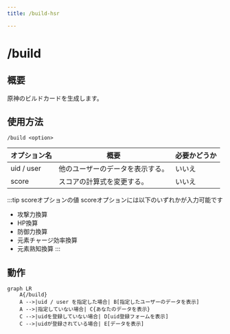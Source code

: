 ```yaml
---
title: /build-hsr

---
```


# /build
## 概要
原神のビルドカードを生成します。

## 使用方法
```
/build <option>
```

オプション名 | 概要 | 必要かどうか
--- | --- | --
uid / user | 他のユーザーのデータを表示する。 | いいえ
score | スコアの計算式を変更する。 | いいえ

:::tip scoreオプションの値
scoreオプションには以下のいずれかが入力可能です
- 攻撃力換算
- HP換算
- 防御力換算
- 元素チャージ効率換算
- 元素熟知換算
:::

## 動作
```mermaid
graph LR
    A{/build}
    A -->|uid / user を指定した場合| B[指定したユーザーのデータを表示]
    A -->|指定していない場合| C{あなたのデータを表示}
    C -->|uidを登録していない場合| D[uid登録フォームを表示]
    C -->|uidが登録されている場合| E[データを表示]
```